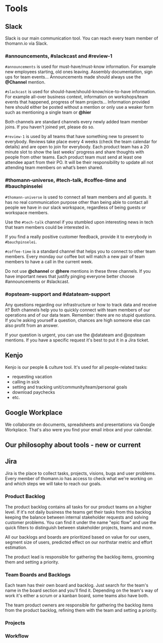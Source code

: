 # Tools 

## Slack 

Slack is our main communication tool. You can reach every team member of thomann.io via Slack.

### #announcements, #slackcast and #review-1

`#announcements` is used for must-have/must-know information. For example new employees starting, old ones leaving. Assembly documentation, sign ups for team events... Announcements made should always use the **@Channel** mention.

`#slackcast` is used for should-have/should-know/nice-to-have information. For example all-over business context, information on workshops/team events that happened, progress of team projects... Information provided here should either be posted without a mention or only use a weaker form such as mentioning a single team or **@hier**

Both channels are standard channels every newly added team member joins. If you haven't joined yet, please do so.

`#review-1` is used by all teams that have something new to present to everybody. Reviews take place every 4 weeks (check the team calendar for details) and are open to join for everybody. Each product team has a 20 minute slot to show the last weeks’ progress and share thoughts with people from other teams. Each product team must send at least one attendee apart from their PO. It will be their responsibility to update all not attending team members on what’s been shared.

### #thomann-universe, #tech-talk, #coffee-time and #bauchpinselei

`#thomann-universe` is used to connect all team members and all guests. It has no real communication purpose other than being able to contact all people we have in our slack workspace, regardless of being guests or workspace members.

Use the `#tech-talk` channel if you stumbled upon interesting news in tech that team members could be interested in.

If you find a really positive customer feedback, provide it to everybody in `#bauchpinselei`.

`#coffee-time` is a standard channel that helps you to connect to other team members. Every monday our coffee bot will match a new pair of team members to have a call in the current week.

Do not use **@channel** or **@here** mentions in these three channels. If you have important news that justify pinging everyone better choose #announcements or #slackcast.

### #opsteam-support and #datateam-support

Any questions regarding our infrastructure or how to track data and receive it? Both channels help you to quickly connect with team members of our operations and of our data team. Remember: there are no stupid questions. If you’re asking yourself a question, chances are high someone else can also profit from an answer.

If your question is urgent, you can use the @datateam and @opsteam mentions. If you have a specific request it's best to put it in a Jira ticket.

## Kenjo

Kenjo is our people & culture tool. It's used for all people-related tasks:
- requesting vacation
- calling in sick
- setting and tracking unit/community/team/personal goals
- download paychecks
- etc.

## Google Workplace

We collaborate on documents, spreadsheets and presentations via Google Workplace. That's also were you find your email inbox and your calendar. 

## Our philosophy about tools - new or current

## Jira

Jira is the place to collect tasks, projects, visions, bugs and user problems. Every member of thomann.io has access to check what we're working on and which steps we will take to reach our goals.

### Product Backlog

The product backlog contains all tasks for our product teams on a higher level. If it's not daily business the teams get their tasks from this backlog keeping the balance between internal stakeholder requests and solving customer problems. You can find it under the name "epic flow" and use the quick filters to distinguish between stakeholder projects, teams and more.

All our backlogs and boards are prioritized based on value for our users, segment size of users, predicted effect on our northstar metric and effort estimation.

The product lead is responsible for gathering the backlog items, grooming them and setting a priority.

### Team Boards and Backlogs

Each team has their own board and backlog. Just search for the team's name in the board section and you'll find it. Depending on the team's way of work it's either a scrum or a kanban board, some teams also have both.

The team product owners are responsible for gathering the backlog items from the product backlog, refining them with the team and setting a priority.

### Projects

### Workflow
